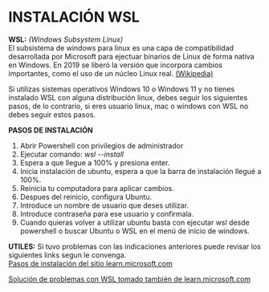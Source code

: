 # INSTALACIÓN WSL
**WSL:** _(Windows Subsystem Linux)_  
El subsistema de windows para linux es una capa de compatibilidad desarrollada por Microsoft para ejectuar binarios de Linux de forma nativa en Windows.  En 2019 se liberó la versión que incorpora cambios importantes, como el uso de un núcleo Linux real. [(Wikipedia)](https://es.wikipedia.org/wiki/Subsistema_de_Windows_para_Linux)
  
Si utilizas sistemas operativos Windows 10 o Windows 11 y no tienes instalado WSL con alguna distribución linux, debes seguir los siguientes pasos, de lo contrario, si eres usuario linux, mac o windows con WSL no debes seguir estos pasos.  
  
**PASOS DE INSTALACIÓN**
1. Abrir Powershell con privilegios de administrador  
2. Ejecutar comando: _wsl --install_ 
3. Espera a que llegue a 100% y presiona enter.  
4. Inicia instalación de ubuntu, espera a que la barra de instalación llegué a 100%.  
5. Reinicia tu computadora para aplicar cambios.  
6. Despues del reinicio, configura Ubuntu.
7. Introduce un nombre de usuario que deses utilizar.
8. Introduce contraseña para ese usuario y confirmala.
9. Cuando quieras volver a utilizar ubuntu basta con ejecutar wsl desde powershell o buscar Ubuntu o WSL en el menú de inicio de windows.

**UTILES:**  Si tuvo problemas con las indicaciones anteriores puede revisar los siguientes links segun le convenga.  
[Pasos de instalación del sitio learn.microsoft.com](https://learn.microsoft.com/es-es/windows/wsl/install-manual)  

[Solución de problemas con WSL tomado también de learn.microsoft.com](https://learn.microsoft.com/es-es/windows/wsl/troubleshooting)
